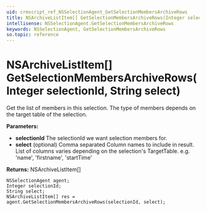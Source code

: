 ```yaml
---
uid: crmscript_ref_NSSelectionAgent_GetSelectionMembersArchiveRows
title: NSArchiveListItem[] GetSelectionMembersArchiveRows(Integer selectionId, String select)
intellisense: NSSelectionAgent.GetSelectionMembersArchiveRows
keywords: NSSelectionAgent, GetSelectionMembersArchiveRows
so.topic: reference
---
```


# NSArchiveListItem[] GetSelectionMembersArchiveRows(Integer selectionId, String select)

Get the list of members in this selection. The type of members depends on the target table of the selection.

**Parameters:**
 - **selectionId** The selectionId we want selection members for.
 - **select** (optional) Comma separated Column names to include in result. List of columns varies depending on the selection's TargetTable. e.g. 'name', 'firstname', 'startTime'

**Returns:** NSArchiveListItem[]

```crmscript
NSSelectionAgent agent;
Integer selectionId;
String select;
NSArchiveListItem[] res = agent.GetSelectionMembersArchiveRows(selectionId, select);
```

